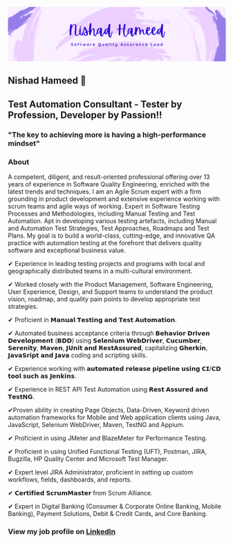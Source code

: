 
![alt text](https://github.com/NishadHameed1982/NishadHameed1982/blob/master/bannerimage_004.png)


## Nishad Hameed 👋
## Test Automation Consultant - Tester by Profession, Developer by Passion!!


### "The key to achieving more is having a high-performance mindset"

### About

A competent, diligent, and result-oriented professional offering over 13 years of experience in Software Quality Engineering, enriched with the latest trends and techniques. I am an Agile Scrum expert with a firm grounding in product development and extensive experience working with scrum teams and agile ways of working. Expert in Software Testing Processes and Methodologies, including Manual Testing and Test Automation. Apt in developing various testing artefacts, including Manual and Automation Test Strategies, Test Approaches, Roadmaps and Test Plans. My goal is to build a world-class, cutting-edge, and innovative QA practice with automation testing at the forefront that delivers quality software and exceptional business value.

✔ Experience in leading testing projects and programs with local and geographically distributed teams in a multi-cultural environment.

✔ Worked closely with the Product Management, Software Engineering, User Experience, Design, and Support teams to understand the product vision, roadmap, and quality pain points to develop appropriate test strategies.

✔ Proficient in 𝗠𝗮𝗻𝘂𝗮𝗹 𝗧𝗲𝘀𝘁𝗶𝗻𝗴 𝗮𝗻𝗱 𝗧𝗲𝘀𝘁 𝗔𝘂𝘁𝗼𝗺𝗮𝘁𝗶𝗼𝗻.

✔ Automated business acceptance criteria through 𝗕𝗲𝗵𝗮𝘃𝗶𝗼𝗿 𝗗𝗿𝗶𝘃𝗲𝗻 𝗗𝗲𝘃𝗲𝗹𝗼𝗽𝗺𝗲𝗻𝘁 (𝗕𝗗𝗗) using 𝗦𝗲𝗹𝗲𝗻𝗶𝘂𝗺 𝗪𝗲𝗯𝗗𝗿𝗶𝘃𝗲𝗿, 𝗖𝘂𝗰𝘂𝗺𝗯𝗲𝗿, 𝗦𝗲𝗿𝗲𝗻𝗶𝘁𝘆, 𝗠𝗮𝘃𝗲𝗻, 𝗝𝗨𝗻𝗶𝘁 𝗮𝗻𝗱 𝗥𝗲𝘀𝘁𝗔𝘀𝘀𝘂𝗿𝗲𝗱, capitalizing 𝗚𝗵𝗲𝗿𝗸𝗶𝗻, 𝗝𝗮𝘃𝗮𝗦𝗿𝗶𝗽𝘁 𝗮𝗻𝗱 𝗝𝗮𝘃𝗮 coding and scripting skills.

✔ Experience working with 𝗮𝘂𝘁𝗼𝗺𝗮𝘁𝗲𝗱 𝗿𝗲𝗹𝗲𝗮𝘀𝗲 𝗽𝗶𝗽𝗲𝗹𝗶𝗻𝗲 𝘂𝘀𝗶𝗻𝗴 𝗖𝗜/𝗖𝗗 𝘁𝗼𝗼𝗹 𝘀𝘂𝗰𝗵 𝗮𝘀 𝗝𝗲𝗻𝗸𝗶𝗻𝘀.

✔ Experience in REST API Test Automation using 𝗥𝗲𝘀𝘁 𝗔𝘀𝘀𝘂𝗿𝗲𝗱 𝗮𝗻𝗱 𝗧𝗲𝘀𝘁𝗡𝗚.

✔Proven ability in creating Page Objects, Data-Driven, Keyword driven automation frameworks for Mobile and Web application clients using Java, JavaScript, Selenium WebDriver, Maven, TestNG and Appium.

✔ Proficient in using JMeter and BlazeMeter for Performance Testing.

✔ Proficient in using Unified Functional Testing (UFT), Postman, JIRA, Bugzilla, HP Quality Center and Microsoft Test Manager.

✔ Expert level JIRA Administrator, proficient in setting up custom workflows, fields, dashboards, and reports.

✔ 𝗖𝗲𝗿𝘁𝗶𝗳𝗶𝗲𝗱 𝗦𝗰𝗿𝘂𝗺𝗠𝗮𝘀𝘁𝗲𝗿 from Scrum Alliance.

✔ Expert in Digital Banking (Consumer & Corporate Online Banking, Mobile Banking), Payment Solutions, Debit & Credit Cards, and Core Banking.

[LinkedIn]: https://www.linkedin.com/in/nishad-hameed-31745547/
### View my job profile on [LinkedIn]
